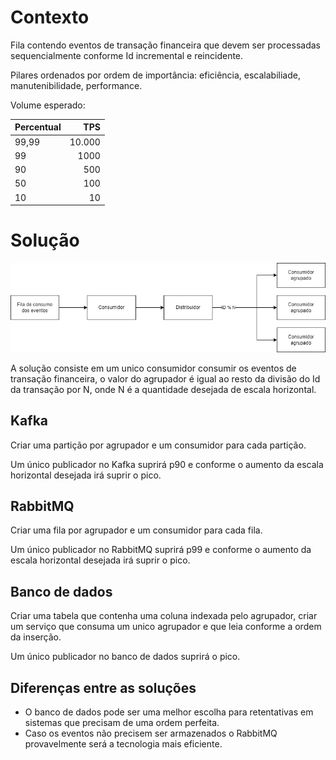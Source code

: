 # Contexto
Fila contendo eventos de transação financeira que devem ser processadas sequencialmente conforme Id 
incremental e reincidente.

Pilares ordenados por ordem de importância: eficiência, escalabiliade, manutenibilidade, performance.

Volume esperado:

| Percentual | TPS    |
| :---       | ---:   |
| 99,99      | 10.000 |
| 99         | 1000   |
| 90         | 500    | 
| 50         | 100    |
| 10         | 10     |

# Solução
![](ProcessamentoSequencialAgrupado.drawio.png)

A solução consiste em um unico consumidor consumir os eventos de transação financeira, o valor do agrupador
é igual ao resto da divisão do Id da transação por N, onde N é a quantidade desejada de escala horizontal.

## Kafka
Criar uma partição por agrupador e um consumidor para cada partição.

Um único publicador no Kafka suprirá p90 e conforme o aumento da escala horizontal desejada irá suprir o pico.

## RabbitMQ
Criar uma fila por agrupador e um consumidor para cada fila.

Um único publicador no RabbitMQ suprirá p99 e conforme o aumento da escala horizontal desejada irá suprir o pico.

## Banco de dados
Criar uma tabela que contenha uma coluna indexada pelo agrupador, criar um serviço 
que consuma um unico agrupador e que leia conforme a ordem da inserção.

Um único publicador no banco de dados suprirá o pico.

## Diferenças entre as soluções
- O banco de dados pode ser uma melhor escolha para retentativas em sistemas que precisam de uma ordem perfeita.
- Caso os eventos não precisem ser armazenados o RabbitMQ provavelmente será a tecnologia mais eficiente.